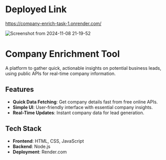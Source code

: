 # Deployed Link
https://company-enrich-task-1.onrender.com/

![Screenshot from 2024-11-08 21-19-52](https://github.com/user-attachments/assets/223590e6-b5b2-45d1-85f1-067bb540f1da)


# Company Enrichment Tool
  A platform to gather quick, actionable insights on potential business leads, using public APIs for real-time company information.

## Features
 - **Quick Data Fetching**: Get company details fast from free online APIs.
 - **Simple UI**: User-friendly interface with essential company insights.
 - **Real-Time Updates**: Instant company data for lead generation.

## Tech Stack
- **Frontend**: HTML, CSS, JavaScript
- **Backend**: Node.js
- **Deployment**: Render.com
